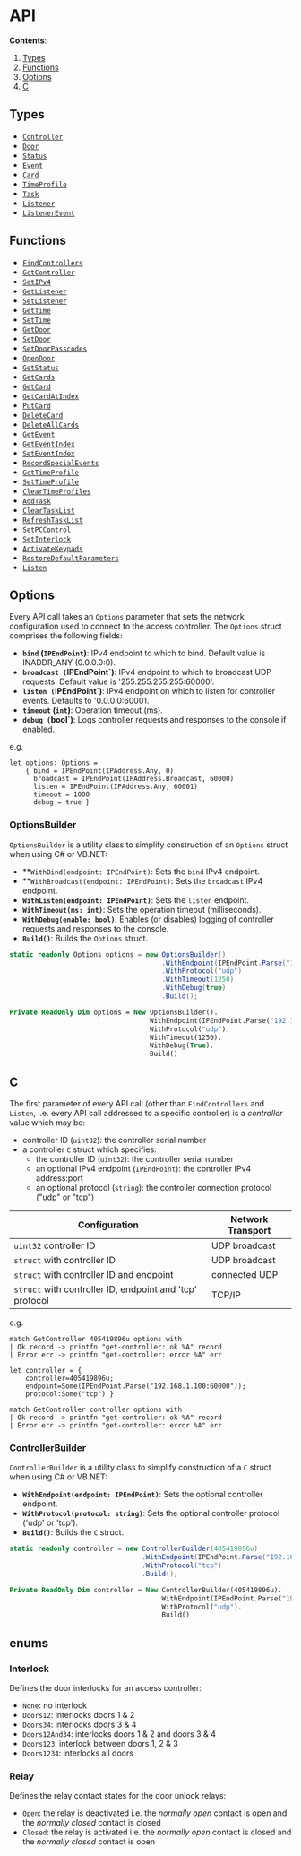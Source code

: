 # API

**Contents**:
1. [Types](#types)
2. [Functions](#functions)
3. [Options](#options)
4. [C](#c)

## Types

- [`Controller`](types.md#controller)
- [`Door`](types.md#door)
- [`Status`](types.md#status)
- [`Event`](types.md#event)
- [`Card`](types.md#card)
- [`TimeProfile`](types.md#timeprofile)
- [`Task`](types.md#task)
- [`Listener`](types.md#listener)
- [`ListenerEvent`](types.md#listenerevent)

## Functions
- [`FindControllers`](find-controllers.md)
- [`GetController`](get-controller.md)
- [`SetIPv4`](set-IPv4.md)
- [`GetListener`](get-listener.md)
- [`SetListener`](set-listener.md)
- [`GetTime`](get-time.md)
- [`SetTime`](set-time.md)
- [`GetDoor`](get-door.md)
- [`SetDoor`](set-door.md)
- [`SetDoorPasscodes`](set-door-passcodes.md)
- [`OpenDoor`](open_door.md)
- [`GetStatus`](get-status.md)
- [`GetCards`](get-cards.md)
- [`GetCard`](get-card.md)
- [`GetCardAtIndex`](get-card-at-index.md)
- [`PutCard`](put-card.md)
- [`DeleteCard`](delete-card.md)
- [`DeleteAllCards`](delete-all-cards.md)
- [`GetEvent`](get-event.md)
- [`GetEventIndex`](get-event-index.md)
- [`SetEventIndex`](set-event-index.md)
- [`RecordSpecialEvents`](record-special-events.md)
- [`GetTimeProfile`](get-time-profile.md)
- [`SetTimeProfile`](set-time-profile.md)
- [`ClearTimeProfiles`](clear-time-profiles.md)
- [`AddTask`](add-task.md)
- [`ClearTaskList`](clear-tasklist.md)
- [`RefreshTaskList`](refresh-tasklist.md)
- [`SetPCControl`](set-pc-control.md)
- [`SetInterlock`](set-interlock.md)
- [`ActivateKeypads`](activate-keypads.md)
- [`RestoreDefaultParameters`](restore-default-parameters.md)
- [`Listen`](listen.md)

## Options

Every API call takes an `Options` parameter that sets the network configuration used to connect to the
access controller. The `Options` struct comprises the following fields:

- **`bind` (`IPEndPoint`)**: IPv4 endpoint to which to bind. Default value is INADDR_ANY (0.0.0.0:0).
- **`broadcast (`IPEndPoint`)**:  IPv4 endpoint to which to broadcast UDP requests. Default value is '255.255.255.255:60000'.
- **`listen (`IPEndPoint`)**: IPv4 endpoint on which to listen for controller events. Defaults to '0.0.0.0:60001.
- **`timeout` (`int`)**: Operation timeout (ms).
- **`debug (`bool`)**: Logs controller requests and responses to the console if enabled.

e.g.
```
let options: Options =
    { bind = IPEndPoint(IPAddress.Any, 0)
      broadcast = IPEndPoint(IPAddress.Broadcast, 60000)
      listen = IPEndPoint(IPAddress.Any, 60001)
      timeout = 1000
      debug = true }
```

### OptionsBuilder

`OptionsBuilder` is a utility class to simplify construction of an `Options` struct when using C# or VB.NET:

- **`WithBind(endpoint: IPEndPoint)`: Sets the `bind` IPv4 endpoint.
- **`WithBroadcast(endpoint: IPEndPoint)`: Sets the `broadcast` IPv4 endpoint.
- **`WithListen(endpoint: IPEndPoint)`**: Sets the `listen` endpoint.
- **`WithTimeout(ms: int)`**: Sets the operation timeout (milliseconds).
- **`WithDebug(enable: bool)`**: Enables (or disables) logging of controller requests and responses to the console.
- **`Build()`**: Builds the `Options` struct.

```csharp
static readonly Options options = new OptionsBuilder()
                                      .WithEndpoint(IPEndPoint.Parse("192.168.1.100:60000"))
                                      .WithProtocol("udp")
                                      .WithTimeout(1250)
                                      .WithDebug(true)
                                      .Build();
```

```vb
Private ReadOnly Dim options = New OptionsBuilder().
                                   WithEndpoint(IPEndPoint.Parse("192.168.1.100:60000")).
                                   WithProtocol("udp").
                                   WithTimeout(1250).
                                   WithDebug(True).
                                   Build()
```

## C 

The first parameter of every API call (other than `FindControllers` and `Listen`, i.e. every API call
addressed to a specific controller) is a _controller_ value which may be:

- controller ID (`uint32`): the controller serial number
- a controller `C` struct which specifies:
    - the controller ID (`uint32`): the controller serial number
    - an optional IPv4 endpoint (`IPEndPoint`): the controller IPv4 address:port
    - an optional protocol (`string`): the controller connection protocol ("udp" or "tcp")

| Configuration                                            | Network Transport |
|----------------------------------------------------------|-------------------|
| `uint32` controller ID                                   | UDP broadcast     |
| `struct` with controller ID                              | UDP broadcast     |
| `struct` with controller ID and endpoint                 | connected UDP     |
| `struct` with controller ID, endpoint and 'tcp' protocol | TCP/IP            |

e.g.
```
match GetController 405419896u options with
| Ok record -> printfn "get-controller: ok %A" record
| Error err -> printfn "get-controller: error %A" err
```

```
let controller = { 
    controller=405419896u; 
    endpoint=Some(IPEndPoint.Parse("192.168.1.100:60000")); 
    protocol:Some("tcp") }

match GetController controller options with
| Ok record -> printfn "get-controller: ok %A" record
| Error err -> printfn "get-controller: error %A" err
```

### ControllerBuilder

`ControllerBuilder` is a utility class to simplify construction of a `C` struct when using C# or VB.NET:

- **`WithEndpoint(endpoint: IPEndPoint)`**: Sets the optional controller endpoint.
- **`WithProtocol(protocol: string)`**: Sets the optional controller protocol ('udp' or 'tcp').
- **`Build()`**: Builds the `C` struct.

```csharp
static readonly controller = new ControllerBuilder(405419896u)
                                 .WithEndpoint(IPEndPoint.Parse("192.168.1.100:60000"))
                                 .WithProtocol("tcp")
                                 .Build();
```

```vb
Private ReadOnly Dim controller = New ControllerBuilder(405419896u).
                                      WithEndpoint(IPEndPoint.Parse("192.168.1.100:60000")).
                                      WithProtocol("udp").
                                      Build()
```

## enums

### Interlock

Defines the door interlocks for an access controller:

- `None`: no interlock
- `Doors12`: interlocks doors 1 & 2
- `Doors34`: interlocks doors 3 & 4
- `Doors12And34`: interlocks doors 1 & 2 and doors 3 & 4
- `Doors123`: interlock between doors 1, 2 & 3
- `Doors1234`: interlocks all doors

### Relay

Defines the relay contact states for the door unlock relays:

- `Open`: the relay is deactivated i.e. the _normally open_ contact is open and the _normally closed_ contact is closed
- `Closed`: the relay is activated i.e. the _normally open_ contact is closed  and the _normally closed_ contact is open
